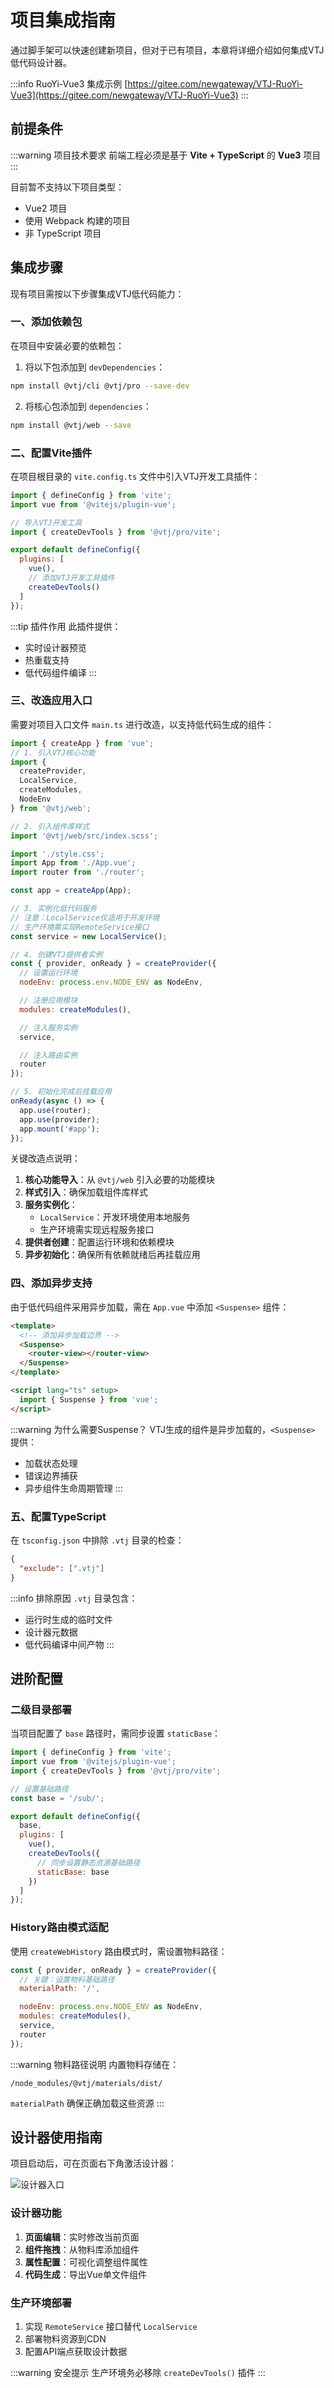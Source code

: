 # 项目集成指南

通过脚手架可以快速创建新项目，但对于已有项目，本章将详细介绍如何集成VTJ低代码设计器。

:::info RuoYi-Vue3 集成示例
[https://gitee.com/newgateway/VTJ-RuoYi-Vue3](https://gitee.com/newgateway/VTJ-RuoYi-Vue3)
:::

## 前提条件

:::warning 项目技术要求
前端工程必须是基于 **Vite + TypeScript** 的 **Vue3** 项目
:::

目前暂不支持以下项目类型：

- Vue2 项目
- 使用 Webpack 构建的项目
- 非 TypeScript 项目

## 集成步骤

现有项目需按以下步骤集成VTJ低代码能力：

### 一、添加依赖包

在项目中安装必要的依赖包：

1. 将以下包添加到 `devDependencies`：

```sh
npm install @vtj/cli @vtj/pro --save-dev
```

2. 将核心包添加到 `dependencies`：

```sh
npm install @vtj/web --save
```

### 二、配置Vite插件

在项目根目录的 `vite.config.ts` 文件中引入VTJ开发工具插件：

```js
import { defineConfig } from 'vite';
import vue from '@vitejs/plugin-vue';

// 导入VTJ开发工具
import { createDevTools } from '@vtj/pro/vite';

export default defineConfig({
  plugins: [
    vue(),
    // 添加VTJ开发工具插件
    createDevTools()
  ]
});
```

:::tip 插件作用
此插件提供：

- 实时设计器预览
- 热重载支持
- 低代码组件编译
  :::

### 三、改造应用入口

需要对项目入口文件 `main.ts` 进行改造，以支持低代码生成的组件：

```js
import { createApp } from 'vue';
// 1. 引入VTJ核心功能
import {
  createProvider,
  LocalService,
  createModules,
  NodeEnv
} from '@vtj/web';

// 2. 引入组件库样式
import '@vtj/web/src/index.scss';

import './style.css';
import App from './App.vue';
import router from './router';

const app = createApp(App);

// 3. 实例化低代码服务
// 注意：LocalService仅适用于开发环境
// 生产环境需实现RemoteService接口
const service = new LocalService();

// 4. 创建VTJ提供者实例
const { provider, onReady } = createProvider({
  // 设置运行环境
  nodeEnv: process.env.NODE_ENV as NodeEnv,

  // 注册应用模块
  modules: createModules(),

  // 注入服务实例
  service,

  // 注入路由实例
  router
});

// 5. 初始化完成后挂载应用
onReady(async () => {
  app.use(router);
  app.use(provider);
  app.mount('#app');
});
```

关键改造点说明：

1. **核心功能导入**：从 `@vtj/web` 引入必要的功能模块
2. **样式引入**：确保加载组件库样式
3. **服务实例化**：
   - `LocalService`：开发环境使用本地服务
   - 生产环境需实现远程服务接口
4. **提供者创建**：配置运行环境和依赖模块
5. **异步初始化**：确保所有依赖就绪后再挂载应用

### 四、添加异步支持

由于低代码组件采用异步加载，需在 `App.vue` 中添加 `<Suspense>` 组件：

```html
<template>
  <!-- 添加异步加载边界 -->
  <Suspense>
    <router-view></router-view>
  </Suspense>
</template>

<script lang="ts" setup>
  import { Suspense } from 'vue';
</script>
```

:::warning 为什么需要Suspense？
VTJ生成的组件是异步加载的，`<Suspense>` 提供：

- 加载状态处理
- 错误边界捕获
- 异步组件生命周期管理
  :::

### 五、配置TypeScript

在 `tsconfig.json` 中排除 `.vtj` 目录的检查：

```json
{
  "exclude": [".vtj"]
}
```

:::info 排除原因
`.vtj` 目录包含：

- 运行时生成的临时文件
- 设计器元数据
- 低代码编译中间产物
  :::

## 进阶配置

### 二级目录部署

当项目配置了 `base` 路径时，需同步设置 `staticBase`：

```js
import { defineConfig } from 'vite';
import vue from '@vitejs/plugin-vue';
import { createDevTools } from '@vtj/pro/vite';

// 设置基础路径
const base = '/sub/';

export default defineConfig({
  base,
  plugins: [
    vue(),
    createDevTools({
      // 同步设置静态资源基础路径
      staticBase: base
    })
  ]
});
```

### History路由模式适配

使用 `createWebHistory` 路由模式时，需设置物料路径：

```js
const { provider, onReady } = createProvider({
  // 关键：设置物料基础路径
  materialPath: '/',

  nodeEnv: process.env.NODE_ENV as NodeEnv,
  modules: createModules(),
  service,
  router
});
```

:::warning 物料路径说明
内置物料存储在：

```
/node_modules/@vtj/materials/dist/
```

`materialPath` 确保正确加载这些资源
:::

## 设计器使用指南

项目启动后，可在页面右下角激活设计器：

![设计器入口](../assets/vite-app.png)

### 设计器功能

1. **页面编辑**：实时修改当前页面
2. **组件拖拽**：从物料库添加组件
3. **属性配置**：可视化调整组件属性
4. **代码生成**：导出Vue单文件组件

### 生产环境部署

1. 实现 `RemoteService` 接口替代 `LocalService`
2. 部署物料资源到CDN
3. 配置API端点获取设计数据

:::warning 安全提示
生产环境务必移除 `createDevTools()` 插件
:::
